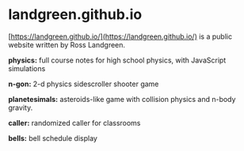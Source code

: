 # landgreen.github.io
[https://landgreen.github.io/](https://landgreen.github.io/) is a public website written by Ross Landgreen.

<strong>physics:</strong> full course notes for high school physics, with JavaScript simulations

<strong>n-gon:</strong> 2-d physics sidescroller shooter game

<strong>planetesimals:</strong> asteroids-like game with collision physics and n-body gravity.

<strong>caller:</strong> randomized caller for classrooms

<strong>bells:</strong> bell schedule display




